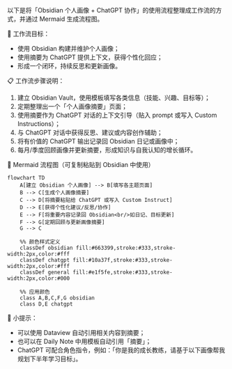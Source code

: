 以下是将「Obsidian 个人画像 + ChatGPT 协作」的使用流程整理成工作流的方式，并通过 Mermaid 生成流程图。

🧠 工作流目标：

- 使用 Obsidian 构建并维护个人画像；
- 使用摘要为 ChatGPT 提供上下文，获得个性化回应；
- 形成一个闭环，持续反思和更新画像。

📋 工作流步骤说明：

1. 建立 Obsidian Vault，使用模板填写各类信息（技能、兴趣、目标等）；
2. 定期整理出一个「个人画像摘要」页面；
3. 使用摘要作为 ChatGPT 对话的上下文引导（贴入 prompt 或写入 Custom Instructions）；
4. 与 ChatGPT 对话中获得反思、建议或内容创作辅助；
5. 将有价值的 ChatGPT 输出记录回 Obsidian 日记或画像中；
6. 每月/季度回顾画像并更新摘要，形成知识与自我认知的增长循环。

🧭 Mermaid 流程图（可复制粘贴到 Obsidian 中使用）

```mermaid
flowchart TD
    A[建立 Obsidian 个人画像] --> B[填写各主题页面]
    B --> C[生成个人画像摘要]
    C --> D[将摘要粘贴给 ChatGPT 或写入 Custom Instruct]
    D --> E[获得个性化建议/反思/协作]
    E --> F[将重要内容记录回 Obsidian<br/>如日记、目标更新]
    F --> G[定期回顾与更新画像摘要]
    G --> C

    %% 颜色样式定义
    classDef obsidian fill:#663399,stroke:#333,stroke-width:2px,color:#fff
    classDef chatgpt fill:#10a37f,stroke:#333,stroke-width:2px,color:#fff
    classDef general fill:#e1f5fe,stroke:#333,stroke-width:2px,color:#000

    %% 应用颜色
    class A,B,C,F,G obsidian
    class D,E chatgpt
```

🎯 小提示：

- 可以使用 Dataview 自动引用相关内容到摘要；
- 也可以在 Daily Note 中用模板自动引用「摘要」；
- ChatGPT 可配合角色指令，例如：「你是我的成长教练，请基于以下画像帮我规划下半年学习目标」。
